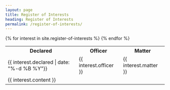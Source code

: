 ```yaml
---
layout: page
title: Register of Interests
heading: Register of Interests
permalink: /register-of-interests/
---
```


<table id="minutes-table">
  <tr>
    <th>Declared</th>
    <th>Officer</th>
    <th>Matter</th>
  </tr>
  {% for interest in site.register-of-interests %}
    <tr>
      <td>{{ interest.declared | date: "%-d %B %Y"}}</td>
      <td>{{ interest.officer }}</td>
      <td>{{ interest.matter }}</td>
    </tr>
    <tr>
      <td colspan="3">{{ interest.content }}</td>
    </tr>
  {% endfor %}
</table>
